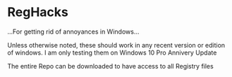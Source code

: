 # RegHacks
...For getting rid of annoyances in Windows...

Unless otherwise noted, these should work in any recent version or edition of windows.  I am only testing them on Windows 10 Pro Annivery Update

The entire Repo can be downloaded to have access to all Registry files
